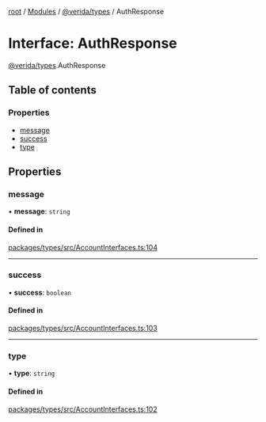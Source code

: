[root](../README.md) / [Modules](../modules.md) / [@verida/types](../modules/verida_types.md) / AuthResponse

# Interface: AuthResponse

[@verida/types](../modules/verida_types.md).AuthResponse

## Table of contents

### Properties

- [message](verida_types.AuthResponse.md#message)
- [success](verida_types.AuthResponse.md#success)
- [type](verida_types.AuthResponse.md#type)

## Properties

### message

• **message**: `string`

#### Defined in

[packages/types/src/AccountInterfaces.ts:104](https://github.com/verida/verida-js/blob/5040472/packages/types/src/AccountInterfaces.ts#L104)

___

### success

• **success**: `boolean`

#### Defined in

[packages/types/src/AccountInterfaces.ts:103](https://github.com/verida/verida-js/blob/5040472/packages/types/src/AccountInterfaces.ts#L103)

___

### type

• **type**: `string`

#### Defined in

[packages/types/src/AccountInterfaces.ts:102](https://github.com/verida/verida-js/blob/5040472/packages/types/src/AccountInterfaces.ts#L102)
